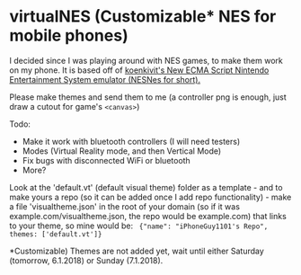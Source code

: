 # virtualNES (Customizable* NES for mobile phones)


   I decided since I was playing around with NES games, to make them work on my phone. It is based off of <a href='https://www.github.com/koenkivits/nesnes'>koenkivit's New ECMA Script Nintendo Entertainment System emulator (NESNes for short).</a>

   Please make themes and send them to me (a controller png is enough, just draw a cutout for game's `<canvas>`)


Todo:
 - Make it work with bluetooth controllers (I will need testers)
 - Modes (Virtual Reality mode, and then Vertical Mode)
 - Fix bugs with disconnected WiFi or bluetooth
 - More?

Look at the 'default.vt' (default visual theme) folder as a template - and to make yours a repo (so it can be added once I add repo functionality) - make a file 'visualtheme.json' in the root of your domain (so if it was example.com/visualtheme.json, the repo would be example.com) that links to your theme, so mine would be: 
` {"name": "iPhoneGuy1101's Repo", themes: ['default.vt']}`
  



*Customizable) Themes are not added yet, wait until either Saturday (tomorrow, 6.1.2018) or Sunday (7.1.2018).
